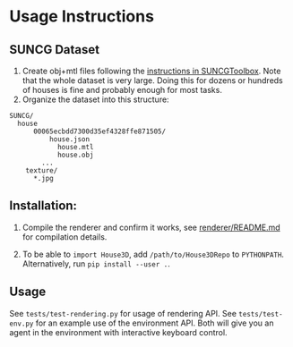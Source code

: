 
# Usage Instructions

## SUNCG Dataset
1. Create obj+mtl files	 following the [instructions in SUNCGToolbox](https://github.com/shurans/SUNCGtoolbox#convert-to-objmtl).
	Note that the whole dataset is very large. Doing this for dozens or hundreds of houses is fine and probably
	enough for most tasks.
2. Organize the dataset into this structure:

```
SUNCG/
  house
	  00065ecbdd7300d35ef4328ffe871505/
		  house.json
			house.mtl
			house.obj
		...
	texture/
	  *.jpg
```

## Installation:

1. Compile the renderer and confirm it works, see [renderer/README.md](renderer) for compilation details.

2. To be able to `import House3D`, add `/path/to/House3DRepo` to `PYTHONPATH`. Alternatively, run `pip install --user .`.

## Usage

See `tests/test-rendering.py` for usage of rendering API.
See `tests/test-env.py` for an example use of the environment API.
Both will give you an agent in the environment with interactive keyboard control.

